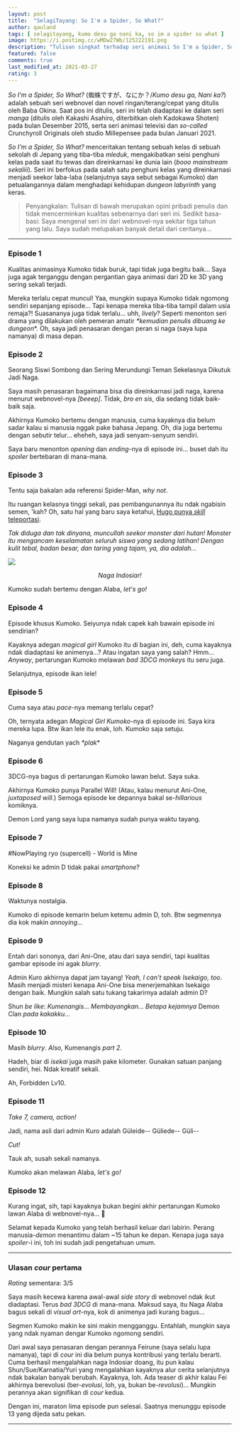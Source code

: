 ```yaml
---
layout: post
title:  "SelagiTayang: So I'm a Spider, So What?"
author: qauland
tags: [ selagitayang, kumo desu ga nani ka, so im a spider so what ]
image: https://i.postimg.cc/wMDw27Wb/125222191.png
description: "Tulisan singkat terhadap seri animasi So I'm a Spider, So What?"
featured: false
comments: true
last_modified_at: 2021-03-27
rating: 3
---
```


*So I'm a Spider, So What?* (蜘蛛ですが、なにか？/*Kumo desu ga, Nani ka?*) adalah sebuah seri webnovel dan novel ringan/terang/cepat yang ditulis oleh Baba Okina. Saat pos ini ditulis, seri ini telah diadaptasi ke dalam seri *manga* (ditulis oleh Kakashi Asahiro, diterbitkan oleh Kadokawa Shoten) pada bulan Desember 2015, serta seri animasi televisi dan *so-called* Crunchyroll Originals oleh studio Millepensee pada bulan Januari 2021.

*So I'm a Spider, So What?* menceritakan tentang sebuah kelas di sebuah sekolah di Jepang yang tiba-tiba *mleduk*, mengakibatkan seisi penghuni kelas pada saat itu tewas dan direinkarnasi ke dunia lain (*booo mainstream sekaliii*). Seri ini berfokus pada salah satu penghuni kelas yang direinkarnasi menjadi seekor laba-laba (selanjutnya saya sebut sebagai Kumoko) dan petualangannya dalam menghadapi kehidupan *dungeon labyrinth* yang keras.

> Penyangkalan: Tulisan di bawah merupakan opini pribadi penulis dan tidak mencerminkan kualitas sebenarnya dari seri ini. Sedikit basa-basi: Saya mengenal seri ini dari webnovel-nya sekitar tiga tahun yang lalu. Saya sudah melupakan banyak detail dari ceritanya...

---

### Episode 1

Kualitas animasinya Kumoko tidak buruk, tapi tidak juga begitu baik... Saya juga agak terganggu dengan pergantian gaya animasi dari 2D ke 3D yang sering sekali terjadi.

Mereka terlalu cepat muncul! Yaa, mungkin supaya Kumoko tidak ngomong sendiri sepanjang episode... Tapi kenapa mereka tiba-tiba tampil dalam usia remaja?! Suasananya juga tidak terlalu... uhh, *lively*? Seperti menonton seri drama yang dilakukan oleh pemeran amatir *\*kemudian penulis dibuang ke dungeon*\*. Oh, saya jadi penasaran dengan peran si naga (saya lupa namanya) di masa depan.

### Episode 2

Seorang Siswi Sombong dan Sering Merundungi Teman Sekelasnya Dikutuk Jadi Naga.

Saya masih penasaran bagaimana bisa dia direinkarnasi jadi naga, karena menurut webnovel-nya *[beeep]*. Tidak, *bro en sis*, dia sedang tidak baik-baik saja.

Akhirnya Kumoko bertemu dengan manusia, cuma kayaknya dia belum sadar kalau si manusia nggak pake bahasa Jepang. Oh, dia juga bertemu dengan sebutir telur... eheheh, saya jadi senyam-senyum sendiri.

Saya baru menonton *opening* dan *ending*-nya di episode ini... buset dah itu *spoiler* bertebaran di mana-mana.

### Episode 3

Tentu saja bakalan ada referensi Spider-Man, *why not*.

Itu ruangan kelasnya tinggi sekali, pas pembangunannya itu ndak ngabisin semen, 'kah? Oh, satu hal yang baru saya ketahui, [Hugo punya *skill* teleportasi](<https://twitter.com/qauland/status/1353909280227790848>).

*Tak diduga dan tak dinyana, muncullah seekor monster dari hutan! Monster itu mengancam keselamatan seluruh siswa yang sedang latihan! Dengan kulit tebal, badan besar, dan taring yang tajam, ya, dia adalah...*

![](<https://i.postimg.cc/ZRHRdcmf/Screenshot-2021-01-26-10-57-33-79-2.png>)

<p align=center><i>Naga Indosiar!</i></p>

Kumoko sudah bertemu dengan Alaba, *let's go!*

### Episode 4

Episode khusus Kumoko. Seiyunya ndak capek kah bawain episode ini sendirian?

Kayaknya adegan *magical girl* Kumoko itu di bagian ini, deh, cuma kayaknya ndak diadaptasi ke animenya...? Atau ingatan saya yang salah? Hmm... *Anyway*, pertarungan Kumoko melawan *bad 3DCG monkeys* itu seru juga.

Selanjutnya, episode ikan lele!

### Episode 5

Cuma saya atau *pace*-nya memang terlalu cepat?

Oh, ternyata adegan *Magical Girl Kumoko*-nya di episode ini. Saya kira mereka lupa. Btw ikan lele itu enak, loh. Kumoko saja setuju.

Naganya gendutan yach *\*plak*\*

### Episode 6

3DCG-nya bagus di pertarungan Kumoko lawan belut. Saya suka.

Akhirnya Kumoko punya Parallel Will! (Atau, kalau menurut Ani-One, *juxtaposed will*.) Semoga episode ke depannya bakal se-*hillarious* komiknya.

Demon Lord yang saya lupa namanya sudah punya waktu tayang.

### Episode 7

\#NowPlaying ryo (supercell) - World is Mine

Koneksi ke admin D tidak pakai *smartphone*?

### Episode 8

Waktunya nostalgia. 

Kumoko di episode kemarin belum ketemu admin D, toh. Btw segmennya dia kok makin *annoying*...

### Episode 9

Entah dari sononya, dari Ani-One, atau dari saya sendiri, tapi kualitas gambar episode ini agak *blurry*.

Admin Kuro akhirnya dapat jam tayang! *Yeah, I can't speak Isekaigo, too*. Masih menjadi misteri kenapa Ani-One bisa menerjemahkan Isekaigo dengan baik. Mungkin salah satu tukang takarirnya adalah admin D?

Shun *be like*: *Kumenangis... Membayangkan... Betapa kejamnya* Demon Clan *pada kakakku...*

### Episode 10

Masih *blurry*. *Also,* Kumenangis *part 2*.

Hadeh, biar di *isekai* juga masih pake kilometer. Gunakan satuan panjang sendiri, hei. Ndak kreatif sekali.

Ah, Forbidden Lv10.

### Episode 11

*Take 7, camera, action!*

Jadi, nama asli dari admin Kuro adalah Güleide-- Güliede-- Güli--

*Cut!*

Tauk ah, susah sekali namanya.

Kumoko akan melawan Alaba, *let's go!*

### Episode 12

Kurang ingat, sih, tapi kayaknya bukan begini akhir pertarungan Kumoko lawan Alaba di webnovel-nya... 🤔

Selamat kepada Kumoko yang telah berhasil keluar dari labirin. <span class="spoiler">Perang manusia-*demon* menantimu dalam ~15 tahun ke depan. Kenapa juga saya *spoiler*-i ini, toh ini sudah jadi pengetahuan umum.</span>

---

### Ulasan *cour* pertama

*Rating* sementara: 3/5

Saya masih kecewa karena awal-awal *side story* di webnovel ndak ikut diadaptasi. Terus *bad 3DCG* di mana-mana. Maksud saya, itu Naga Alaba bagus sekali di *visual art*-nya, kok di animenya jadi kurang bagus...

Segmen Kumoko makin ke sini makin mengganggu. Entahlah, mungkin saya yang ndak nyaman dengar Kumoko ngomong sendiri.

Dari awal saya penasaran dengan perannya Feirune (saya selalu lupa namanya), tapi di *cour* ini dia belum punya kontribusi yang terlalu berarti. Cuma berhasil mengalahkan naga Indosiar doang, itu pun kalau Shun/Sue/Karnatia/Yuri yang mengalahkan kayaknya alur cerita selanjutnya ndak bakalan banyak berubah. Kayaknya, loh. Ada teaser di akhir kalau Fei akhirnya berevolusi (ber-*evolusi*, loh, ya, bukan be-*revolusi*)... Mungkin perannya akan signifikan di *cour* kedua.

Dengan ini, maraton lima episode pun selesai. Saatnya menunggu episode 13 yang dijeda satu pekan.

---